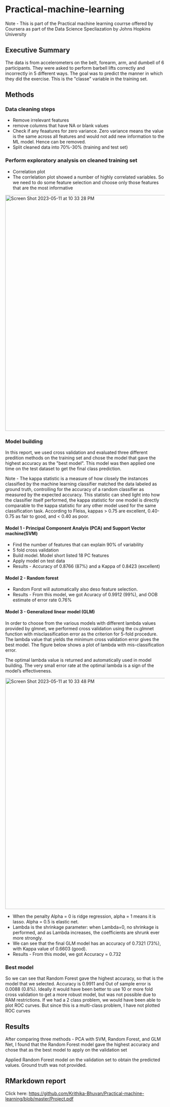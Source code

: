 # Practical-machine-learning

Note - This is part of the Practical machine learning courrse offered by Coursera as part of the Data Science Specliazation by Johns Hopkins University

## Executive Summary
The data is from accelerometers on the belt, forearm, arm, and dumbell of 6 participants. They were asked to perform barbell lifts correctly and incorrectly in 5 different ways. The goal was to predict the manner in which they did the exercise. This is the "classe" variable in the training set. 

## Methods

### Data cleaning steps
* Remove irrelevant features
* remove columns that have NA or blank values
* Check if any feaatures for zero variance. Zero variance means the value is the same across all features and would not add new information to the ML model. Hence can be removed. 
* Split cleaned data into 70%-30% (training and test set)

### Perform exploratory analysis on cleaned training set
* Correlation plot
* The corrlelation plot showed a number of highly correlated variables. So we need to do some feature selection and choose only those features that are the most informative

<img width="742" alt="Screen Shot 2023-05-11 at 10 33 28 PM" src="https://github.com/Krithika-Bhuvan/Practical-machine-learning/assets/1800604/ded099c2-e545-4335-85b2-891c4c0da79d">


### Model building
In this report, we used cross validation and evaluated three different predition methods on the training set and chose the model that gave the highest accuracy as the "best model". This model was then applied one time on the test dataset to get the final class prediction. 

Note - The kappa statistic is a measure of how closely the instances classified by the machine learning classifier matched the data labeled as ground truth, controlling for the accuracy of a random classifier as measured by the expected accuracy. This statistic can shed light into how the classifier itself performed, the kappa statistic for one model is directly comparable to the kappa statistic for any other model used for the same classification task. According to Fleiss,  kappas > 0.75 are excellent, 0.40-0.75 as fair to good, and < 0.40 as poor. 


#### Model 1 -  Principal Component Analyis (PCA) and Support Vector machine(SVM)
  * Find the number of features that can explain 90% of variability
  * 5 fold cross validation
  * Build model. Model short listed 18 PC features
  * Apply model on test data
  * Results - Accuracy of 0.8766 (87%) and a Kappa of 0.8423 (excellent)

#### Model 2 - Random forest 
* Random Forst will automatically also deso feature selection. 
* Results - From this model, we got Acuracy of 0.9912 (99%), and OOB estimate of error rate 0.76%

#### Model 3 - Generalized linear model (GLM)
In order to choose from the various models with different lambda values provided by glmnet, we performed cross validation using the cv.glmnet function with misclassification error as the criterion for 5-fold procedure. The lambda value that yields the minimum cross validation error gives the best model. The figure below shows a plot of lambda with mis-classification error. 

The optimal lambda value is returned and automatically used in model building. The very small error rate at the optimal lambda is a sign of the model’s effectiveness.

<img width="727" alt="Screen Shot 2023-05-11 at 10 33 48 PM" src="https://github.com/Krithika-Bhuvan/Practical-machine-learning/assets/1800604/64da1811-5cdc-473d-accb-7d805ae9c32b">

* When the penalty Alpha = 0 is ridge regression, alpha = 1 means it is lasso. Alpha = 0.5 is elastic net. 
* Lambda is the shrinkage parameter: when Lambda=0, no shrinkage is performed, and as Lambda increases, the coefficients are shrunk ever more strongly. 
* We can see that the final GLM model has an accuracy of 0.7321 (73%), with Kappa value of 0.6603 (good). 
* Results - From this model, we got Accuracy = 0.732

### Best model 
So we can see that Random Forest gave the highest accuracy, so that is the model that we selected. Accuracy is 0.9911 and Out of sample error is 0.0088 (0.8%).  Ideally it would have been better to use 10 or more fold cross validation to get a more robust model, but was not possible due to RAM restrictions.
If we had a 2 class problem, we would have been able to plot ROC curves. But since this is a multi-class problem, I have not plotted ROC curves

## Results
After comparing three methods - PCA with SVM, Random Forest, and GLM Net, I found that the Random Forest model gave the highest accuracy and chose that as the best model to apply on the validation set

Applied Random Forest model on the validation set to obtain the predicted values. Ground truth was not provided. 

## RMarkdown report
Click here: https://github.com/Krithika-Bhuvan/Practical-machine-learning/blob/master/Project.pdf


